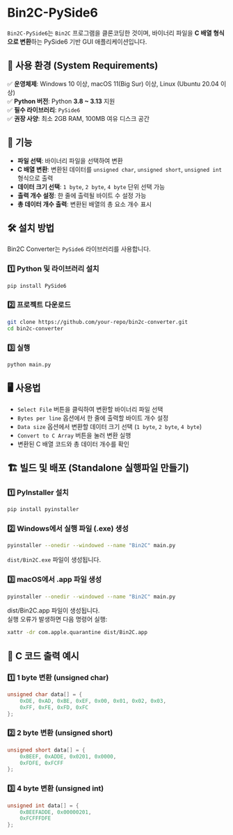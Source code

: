 # Bin2C-PySide6

`Bin2C-PySide6`는 `Bin2C` 프로그램을 클론코딩한 것이며, 바이너리 파일을 **C 배열 형식으로 변환**하는 PySide6 기반 GUI 애플리케이션입니다.

## 🔹 사용 환경 (System Requirements)
✅ **운영체제**: Windows 10 이상, macOS 11(Big Sur) 이상, Linux (Ubuntu 20.04 이상)  
✅ **Python 버전**: Python **3.8 ~ 3.13** 지원  
✅ **필수 라이브러리**: `PySide6`  
✅ **권장 사양**: 최소 2GB RAM, 100MB 여유 디스크 공간  

## 🚀 기능
- **파일 선택**: 바이너리 파일을 선택하여 변환
- **C 배열 변환**: 변환된 데이터를 `unsigned char`, `unsigned short`, `unsigned int` 형식으로 출력
- **데이터 크기 선택**: `1 byte`, `2 byte`, `4 byte` 단위 선택 가능
- **출력 개수 설정**: 한 줄에 출력될 바이트 수 설정 가능
- **총 데이터 개수 출력**: 변환된 배열의 총 요소 개수 표시


## 🛠️ 설치 방법
Bin2C Converter는 `PySide6` 라이브러리를 사용합니다.

### 1️⃣ **Python 및 라이브러리 설치**
```bash
pip install PySide6
```

### 2️⃣ 프로젝트 다운로드
```bash
git clone https://github.com/your-repo/bin2c-converter.git
cd bin2c-converter
```

### 3️⃣ 실행
```bash
python main.py
```

## 🖥️ 사용법
- `Select File` 버튼을 클릭하여 변환할 바이너리 파일 선택
- `Bytes per line` 옵션에서 한 줄에 출력할 바이트 개수 설정
- `Data size` 옵션에서 변환할 데이터 크기 선택 (`1 byte`, `2 byte`, `4 byte`)
- `Convert to C Array` 버튼을 눌러 변환 실행
- 변환된 C 배열 코드와 총 데이터 개수를 확인

## 🏗️ 빌드 및 배포 (Standalone 실행파일 만들기)
### 1️⃣ PyInstaller 설치
```bash
pip install pyinstaller
```

### 2️⃣ Windows에서 실행 파일 (.exe) 생성
```bash
pyinstaller --onedir --windowed --name "Bin2C" main.py
```
`dist/Bin2C.exe` 파일이 생성됩니다.

### 3️⃣ macOS에서 .app 파일 생성
```bash
pyinstaller --onedir --windowed --name "Bin2C" main.py
```
dist/Bin2C.app 파일이 생성됩니다.<br>
실행 오류가 발생하면 다음 명령어 실행:

```bash
xattr -dr com.apple.quarantine dist/Bin2C.app
```

## 📝 C 코드 출력 예시
### 1️⃣ 1 byte 변환 (unsigned char)

```c
unsigned char data[] = {
    0xDE, 0xAD, 0xBE, 0xEF, 0x00, 0x01, 0x02, 0x03,
    0xFF, 0xFE, 0xFD, 0xFC
};
```

### 2️⃣ 2 byte 변환 (unsigned short)

```c
unsigned short data[] = {
    0xBEEF, 0xADDE, 0x0201, 0x0000,
    0xFDFE, 0xFCFF
};
```


### 3️⃣ 4 byte 변환 (unsigned int)

```c
unsigned int data[] = {
    0xBEEFADDE, 0x00000201,
    0xFCFFFDFE
};
```